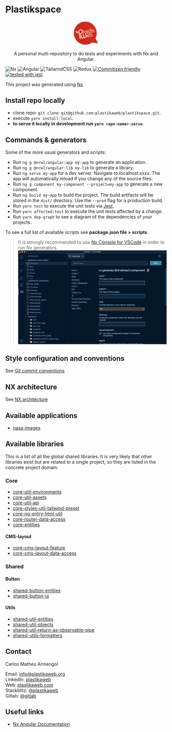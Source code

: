 # Plastikspace

<div align="center">
  <img width="15%" height="15%" src="./documentation/img/plastikaweb.png">
  <p>A personal multi-repository to do tests and experiments with Nx and Angular. </p>
</div>

![Nx](https://img.shields.io/badge/nx-143055?style=for-the-badge&logo=nx&logoColor=white)
![Angular](https://img.shields.io/badge/angular-%23DD0031.svg?style=for-the-badge&logo=angular&logoColor=white)
![TailwindCSS](https://img.shields.io/badge/tailwindcss-%2338B2AC.svg?style=for-the-badge&logo=tailwind-css&logoColor=white)
![Redux](https://img.shields.io/badge/redux-%23593d88.svg?style=for-the-badge&logo=redux&logoColor=white)
[![Commitizen friendly](https://img.shields.io/badge/commitizen-friendly-brightgreen.svg?style=for-the-badge)](http://commitizen.github.io/cz-cli/)
[![tested with jest](https://img.shields.io/badge/tested_with-jest-99424f.svg?style=for-the-badge)](https://github.com/facebook/jest)

This project was generated using [Nx](https://nx.dev).

## Install repo locally

- clone repo: `git clone git@github.com:plastikaweb/plastikspace.git`.
- execute `yarn install:local`.
- **to serve it locally in development run `yarn <apn-name>:serve`**.

## Commands & generators

Some of the more usual generators and scripts:

- Run `ng g @nrwl/angular:app my-app` to generate an application.
- Run `ng g @nrwl/angular:lib my-lib` to generate a library.
- Run `ng serve my-app` for a dev server. Navigate to localhost:xxxx. The app will automatically reload if you change any of the source files.
- Run `ng g component my-component --project=my-app` to generate a new component.
- Run `ng build my-app` to build the project. The build artifacts will be stored in the `dist/` directory. Use the `--prod` flag for a production build.
- Run `yarn test` to execute the unit tests via [Jest](https://jestjs.io).
- Run `yarn affected:test` to execute the unit tests affected by a change.
- Run `yarn dep-graph` to see a diagram of the dependencies of your projects.

To see a full list of available scripts see **package.json file > scripts**.

> It is strongly recommended to use [Nx Console for VSCode](https://marketplace.visualstudio.com/items?itemName=nrwl.angular-console) in order to run Nx generators.
> ![Nx Console for VSCode](documentation/img/nx-console-screenshot.png)

## Style configuration and conventions

See [Git commit conventions](documentation/commit-conventions.md)

## NX architecture

See [NX architecture](documentation/nx-architecture.md)

## Available applications

- [nasa-images](apps/nasa-images/README.md)

## Available libraries

This is a list of all the global shared libraries. It is very likely that other libraries exist but are related to a single project, so they are listed in the concrete project domain.

### Core

- [core-util-environments](libs/core/util/environments/README.md)
- [core-util-assets](libs/core/util/assets/README.md)
- [core-util-api](libs/core/util/api/README.md)
- [core-styles-util-tailwind-preset](libs/core/styles/util/tailwind-preset/README.md)
- [core-ng-entry-html-util](libs/core/ng-entry-html/util/README.md)
- [core-router-data-access](libs/core/router/data-access//README.md)
- [core-entities](libs/core/entities/README.md)

#### CMS-layout

- [core-cms-layout-feature](libs/core/cms-layout/feature/README.md)
- [core-cms-layout-data-access](libs/core/cms-layout/data-access/README.md)

### Shared

#### Button

- [shared-button-entities](libs/shared/button/entities/README.md)
- [shared-button-ui](libs/shared/button/ui/README.md)

#### Utils

- [shared-util-entities](libs/shared/util/entities/README.md)
- [shared-util-objects](libs/shared/util/objects/README.md)
- [shared-util-return-as-observable-pipe](libs/shared/util/return-as-observable-pipe/README.md)
- [shared-utils-formatters](libs/shared/util/formatters/README.md)

## Contact

Carlos Matheu Armengol

Email: info@plastikaweb.org  
LinkedIn: [plastikaweb](https://www.linkedin.com/in/plastikaweb)  
Web: [plastikaweb.com](https://www.plastikaweb.com)  
Stackblitz: [@plastikaweb](https://stackblitz.com/@plastikaweb)  
Gitlab: [@gitlab](https://gitlab.com/plastikaweb)

## Useful links

- [Nx Angular Documentation](https://nx.dev/angular)
